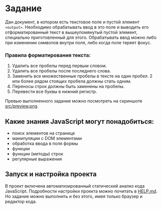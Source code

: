 # Задание

Дан документ, в котором есть текстовое поле и пустой элемент `<output>`. Необходимо обрабатывать ввод в это поле и выводить его отформатированный текст в вышеупомянутый пустой элемент, специально приготовленный для этого. Обрабатывать ввод можно либо при изменении символов внутри поля, либо когда поле теряет фокус.

### Правила форматирования текста:
1. Удалить все пробелы перед первым словом.
2. Удалить все пробелы после последнего слова.
3. Заменить все множественные пробелы в тексте на один пробел. 2 или более рядом стоящих пробела должны стать одним.
4. Переносы строк должны быть заменены на пробелы.
5. Перевести все буквы в нижний регистр.

Превью выполненного задание можно посмотреть на скриншоте [src/preview.png](./src/preview.png).

## Какие знания JavaScript могут понадобиться:
* поиск элементов на странице
* манипуляции с DOM элементами
* обработка ввода в поля формы
* функции
* функции (методы) строк 
* регулярные выражения

## Запуск и настройка проекта
В проект включена автоматизированный статический анализ кода JavaScript. Подробности настройки проекта можно почитать в [HELP.md](./HELP.md). Но задание можно выполнить и без этого, имея только браузер и редактор кода.


